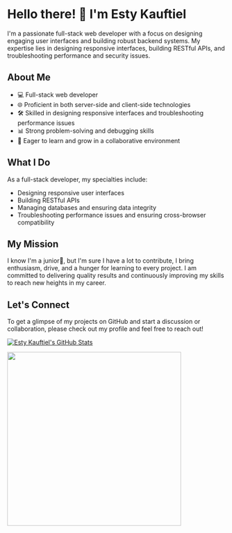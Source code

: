 # Hello there! 👋 I'm Esty Kauftiel

I'm a passionate full-stack web developer with a focus on designing engaging user interfaces and building robust backend systems. My expertise lies in designing responsive interfaces, building RESTful APIs, and troubleshooting performance and security issues.

## About Me

- 💻 Full-stack web developer
- 🌐 Proficient in both server-side and client-side technologies
- 🛠️ Skilled in designing responsive interfaces and troubleshooting performance issues
- 📊 Strong problem-solving and debugging skills
- 🌱 Eager to learn and grow in a collaborative environment

## What I Do

As a full-stack developer, my specialties include:

- Designing responsive user interfaces
- Building RESTful APIs
- Managing databases and ensuring data integrity
- Troubleshooting performance issues and ensuring cross-browser compatibility

## My Mission

I know I'm a junior🙂, but I'm sure I have a lot to contribute, I bring enthusiasm, drive, and a hunger for learning to every project. I am committed to delivering quality results and continuously improving my skills to reach new heights in my career.

## Let's Connect

To get a glimpse of my projects on GitHub and start a discussion or collaboration, please check out my profile and feel free to reach out!

[![Esty Kauftiel's GitHub Stats](https://github-readme-stats.vercel.app/api?username=EstyKauftiel&show_icons=true&theme=THEME_NAME_HERE)](https://github.com/EstyKauftiel)

<img src="https://github-readme-stats.vercel.app/api?username=EstyKauftiel&show_icons=true&theme=ADD_THEME_HERE" width="400">

